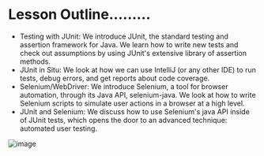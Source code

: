 # Lesson Outline.........
* Testing with JUnit: We introduce JUnit, the standard testing and assertion framework for Java. We learn how to write new tests and check out assumptions by using JUnit's extensive library of assertion methods.
* JUnit in Situ: We look at how we can use IntelliJ (or any other IDE) to run tests, debug errors, and get reports about code coverage.
* Selenium/WebDriver: We introduce Selenium, a tool for browser automation, through its Java API, selenium-java. We look at how to write Selenium scripts to simulate user actions in a browser at a high level.
* JUnit and Selenium: We discuss how to use Selenium's java API inside of JUnit tests, which opens the door to an advanced technique: automated user testing.

![image](https://user-images.githubusercontent.com/77028341/222082639-f71b5f58-1cdd-45e0-98c8-ed84c76208b0.png)
